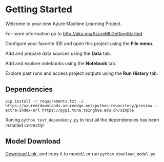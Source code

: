 # Getting Started

Welcome to your new Azure Machine Learning Project.

For more information go to <http://aka.ms/AzureMLGettingStarted>

Configure your favorite IDE and open this project using the **File menu**.

Add and prepare data sources using the **Data** tab.

Add and explore notebooks using the **Notebook** tab.

Explore past runs and access project outputs using the **Run History** tab.

## Dependencies
```shell
pip install -r requirements.txt -i https://azuremldownloads.azureedge.net/python-repository/preview --extra-index-url https://pypi.tuna.tsinghua.edu.cn/simple
```	

Runing `python test_dependency.py` to test all the dependencies has been installed correctly!

## Model Download
[Download Link](http://test-1252747889.cosgz.myqcloud.com/pose_net.zip), and copy it to model/, or run `python download_model.py`